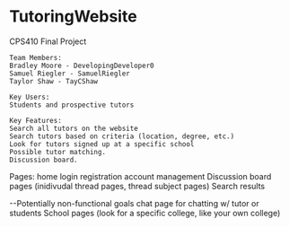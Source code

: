 # TutoringWebsite
CPS410 Final Project
```
Team Members:
Bradley Moore - DevelopingDeveloper0
Samuel Riegler - SamuelRiegler
Taylor Shaw - TayCShaw
```
```
Key Users:
Students and prospective tutors
```
```
Key Features:
Search all tutors on the website
Search tutors based on criteria (location, degree, etc.)
Look for tutors signed up at a specific school
Possible tutor matching.
Discussion board.
```

Pages:
home
login
registration
account management
Discussion board pages (inidivudal thread pages, thread subject pages)
Search results


--Potentially non-functional goals
chat page for chatting w/ tutor or students
School pages (look for a specific college, like your own college)

